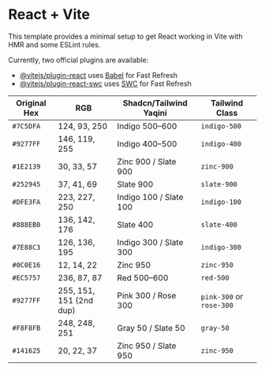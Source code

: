 # React + Vite

This template provides a minimal setup to get React working in Vite with HMR and some ESLint rules.

Currently, two official plugins are available:

- [@vitejs/plugin-react](https://github.com/vitejs/vite-plugin-react/blob/main/packages/plugin-react/README.md) uses [Babel](https://babeljs.io/) for Fast Refresh
- [@vitejs/plugin-react-swc](https://github.com/vitejs/vite-plugin-react-swc) uses [SWC](https://swc.rs/) for Fast Refresh

| Original Hex | RGB                     | Shadcn/Tailwind Yaqini | Tailwind Class           |
| ------------ | ----------------------- | ---------------------- | ------------------------ |
| `#7C5DFA`    | 124, 93, 250            | Indigo 500–600         | `indigo-500`             |
| `#9277FF`    | 146, 119, 255           | Indigo 400–500         | `indigo-400`             |
| `#1E2139`    | 30, 33, 57              | Zinc 900 / Slate 900   | `zinc-900`               |
| `#252945`    | 37, 41, 69              | Slate 900              | `slate-900`              |
| `#DFE3FA`    | 223, 227, 250           | Indigo 100 / Slate 100 | `indigo-100`             |
| `#888EB0`    | 136, 142, 176           | Slate 400              | `slate-400`              |
| `#7E88C3`    | 126, 136, 195           | Indigo 300 / Slate 300 | `indigo-300`             |
| `#0C0E16`    | 12, 14, 22              | Zinc 950               | `zinc-950`               |
| `#EC5757`    | 236, 87, 87             | Red 500–600            | `red-500`                |
| `#9277FF`    | 255, 151, 151 (2nd dup) | Pink 300 / Rose 300    | `pink-300` or `rose-300` |
| `#F8F8FB`    | 248, 248, 251           | Gray 50 / Slate 50     | `gray-50`                |
| `#141625`    | 20, 22, 37              | Zinc 950 / Slate 950   | `zinc-950`               |
